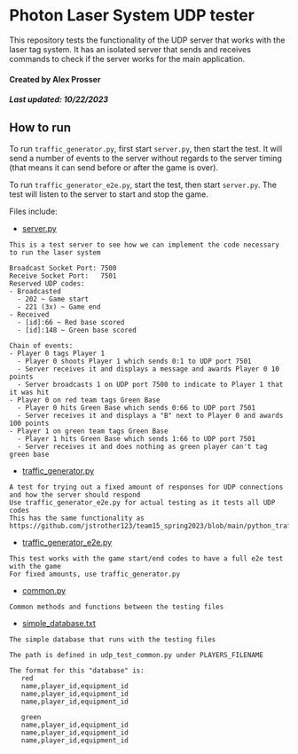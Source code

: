 # Photon Laser System UDP tester

This repository tests the functionality of the UDP server that works with the laser tag system. It has an isolated server that sends and receives commands to check if the server works for the main application.

#### Created by Alex Prosser
##### Last updated: 10/22/2023

## How to run
To run `traffic_generator.py`, first start `server.py`, then start the test. It will send a number of events to the server without regards to the server timing (that means it can send before or after the game is over).

To run `traffic_generator_e2e.py`, start the test, then start `server.py`. The test will listen to the server to start and stop the game.

Files include:
- [server.py](https://github.com/UARK-LaserByte/udp-tests/blob/main/server.py)
```
This is a test server to see how we can implement the code necessary to run the laser system

Broadcast Socket Port: 7500
Receive Socket Port:   7501
Reserved UDP codes:
- Broadcasted
  - 202 ~ Game start
  - 221 (3x) ~ Game end
- Received
  - [id]:66 ~ Red base scored
  - [id]:148 ~ Green base scored

Chain of events:
- Player 0 tags Player 1
  - Player 0 shoots Player 1 which sends 0:1 to UDP port 7501
  - Server receives it and displays a message and awards Player 0 10 points
  - Server broadcasts 1 on UDP port 7500 to indicate to Player 1 that it was hit
- Player 0 on red team tags Green Base
  - Player 0 hits Green Base which sends 0:66 to UDP port 7501
  - Server receives it and displays a "B" next to Player 0 and awards 100 points
- Player 1 on green team tags Green Base
  - Player 1 hits Green Base which sends 1:66 to UDP port 7501
  - Server receives it and does nothing as green player can't tag green base
```
- [traffic_generator.py](https://github.com/UARK-LaserByte/udp-tests/blob/main/traffic_generator_0.py)
```
A test for trying out a fixed amount of responses for UDP connections and how the server should respond
Use traffic_generator_e2e.py for actual testing as it tests all UDP codes
This has the same functionality as https://github.com/jstrother123/team15_spring2023/blob/main/python_trafficgenarator.py
```
- [traffic_generator_e2e.py](https://github.com/UARK-LaserByte/udp-tests/blob/main/traffic_generator_1.py)
```
This test works with the game start/end codes to have a full e2e test with the game
For fixed amounts, use traffic_generator.py
```
- [common.py](https://github.com/UARK-LaserByte/udp-tests/blob/main/udp_test_common.py)
```
Common methods and functions between the testing files
```
- [simple_database.txt](https://github.com/UARK-LaserByte/udp-tests/blob/main/simple_database.txt)
```
The simple database that runs with the testing files

The path is defined in udp_test_common.py under PLAYERS_FILENAME

The format for this "database" is:
   red
   name,player_id,equipment_id
   name,player_id,equipment_id
   name,player_id,equipment_id

   green
   name,player_id,equipment_id
   name,player_id,equipment_id
   name,player_id,equipment_id
```